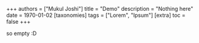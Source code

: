 +++
authors = ["Mukul Joshi"]
title = "Demo"
description = "Nothing here"
date = 1970-01-02
[taxonomies]
tags = ["Lorem", "Ipsum"]
[extra]
toc = false
+++

so empty :D
